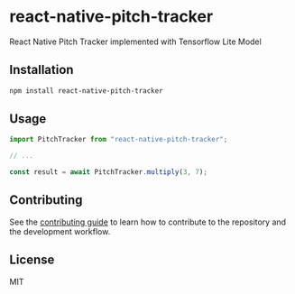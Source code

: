 # react-native-pitch-tracker

React Native Pitch Tracker implemented with Tensorflow Lite Model

## Installation

```sh
npm install react-native-pitch-tracker
```

## Usage

```js
import PitchTracker from "react-native-pitch-tracker";

// ...

const result = await PitchTracker.multiply(3, 7);
```

## Contributing

See the [contributing guide](CONTRIBUTING.md) to learn how to contribute to the repository and the development workflow.

## License

MIT
